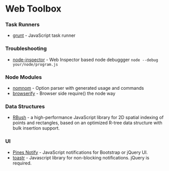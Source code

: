 Web Toolbox
===================

### Task Runners

* [grunt](http://gruntjs.com/) - JavaScript task runner

### Troubleshooting

* [node-inspector](https://npmjs.org/package/node-inspector) - Web Inspector based node debuggger
  ```node --debug your/node/program.js```

### Node Modules

* [nomnom](https://npmjs.org/package/nomnom) - Option parser with generated usage and commands
* [browserify](https://npmjs.org/package/browserify) - Browser side require() the node way

### Data Structures

* [RBush](https://github.com/mourner/rbush) -  a high-performance JavaScript library for 2D spatial indexing of points and rectangles, based on an optimized R-tree data structure with bulk insertion support.

### UI

* [Pines Notify](http://pinesframework.org/pnotify) - JavaScript notifications for Bootstrap or jQuery UI.
* [toastr](https://github.com/CodeSeven/toastr) - Javascript library for non-blocking notifications. jQuery is required.
